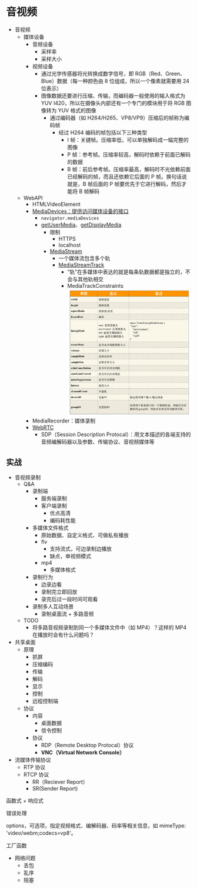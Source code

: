 # 音视频

- 音视频
  - 媒体设备
    - 音频设备
      - 采样率
      - 采样大小
    - 视频设备
      - 通过光学传感器将光转换成数字信号，即 RGB（Red、Green、Blue）数据（每一种颜色由 8 位组成，所以一个像素就需要用 24 位表示）
      - 图像数据还要进行压缩、传输，而编码器一般使用的输入格式为 YUV I420，所以在摄像头内部还有一个专门的模块用于将 RGB 图像转为 YUV 格式的图像
        - 通过编码器（如 H264/H265、VP8/VP9）压缩后的帧称为编码帧
          - 经过 H264 编码的帧包括以下三种类型
            - I  帧：关键帧。压缩率低，可以单独解码成一幅完整的图像
            - P 帧：参考帧。压缩率较高，解码时依赖于前面已解码的数据
            - B 帧：前后参考帧。压缩率最高，解码时不光依赖前面已经解码的帧，而且还依赖它后面的 P 帧。换句话说就是，B 帧后面的 P 帧要优先于它进行解码，然后才能将 B 帧解码
  - WebAPI
    - HTMLVideoElement
    - [MediaDevices：提供访问媒体设备的接口](https://developer.mozilla.org/zh-CN/docs/Web/API/MediaDevices)
      - `navigator.mediaDevices`
      - [getUserMedia](https://developer.mozilla.org/en-US/docs/Web/API/MediaDevices/getUserMedia)、[getDisplayMedia](https://developer.mozilla.org/en-US/docs/Web/API/MediaDevices/getDisplayMedia)
        - 限制
          - HTTPS
          - localhost
        - [MediaStream](https://developer.mozilla.org/en-US/docs/Web/API/Media_Capture_and_Streams_API)
          - 一个媒体流包含多个轨
          - [MediaStreamTrack](https://developer.mozilla.org/en-US/docs/Web/API/MediaStreamTrack)
            - “轨”在多媒体中表达的就是每条轨数据都是独立的，不会与其他轨相交
            - MediaTrackConstraints  ![图 1](images/1669797968450.png) 
    - MediaRecorder：媒体录制
    - [WebRTC](https://developer.mozilla.org/zh-CN/docs/Web/API/WebRTC_API) 
      - SDP（Session Description Protocal）：用文本描述的各端支持的音频编解码器以及参数、传输协议、音视频媒体等


## 实战

- 音视频录制
  - Q&A
    - 录制端
      - 服务端录制
      - 客户端录制
        - 优点高清
        - 编码耗性能
    - 多媒体文件格式
      - 原始数据、自定义格式、可做私有播放
      - flv
        - 支持流式，可边录制边播放
        - 缺点，单视频模式
      - mp4
        - 多媒体格式
    - 录制行为
      - 边录边看
      - 录制完立即回放
      - 录完后过一段时间可观看
    - 录制多人互动场景
      - 录制桌面流 + 多路音频
  - TODO
    - 将多路音视频录制到同一个多媒体文件中（如 MP4）？这样的 MP4 在播放时会有什么问题吗？
- 共享桌面
  - 原理
    - 抓屏
    - 压缩编码
    - 传输
    - 解码
    - 显示
    - 控制
    - 远程控制端
  - 协议
    - 内容
      - 桌面数据
      - 信令控制
    - 协议
      - RDP（Remote Desktop Protocal）协议
      - **VNC（Virtual Network Console）**
- 流媒体传输协议
  - RTP 协议
  - RTCP 协议
    - RR（Reciever Report）
    - SR(Sender Report)


函数式 + 响应式

错误处理

options，可选项，指定视频格式、编解码器、码率等相关信息，如 mimeType: 'video/webm;codecs=vp8'。

工厂函数

- 网络问题
  - 丢包
  - 乱序
  - 阻塞